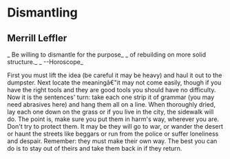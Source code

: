 # Dismantling
## Merrill Leffler
_           Be willing to dismantle for the purpose_
_           of rebuilding on more solid structure._
_
--Horoscope_

First you must lift the idea
(be careful it may be heavy)
and haul it out to the dumpster.
Next locate the meaningâ€"it may not
come easily, though if you have
the right tools and they are good tools
you should have no difficulty. Now
it is the sentences' turn: take each one
strip it of grammar (you may need
abrasives here) and hang them all
on a line. When thoroughly dried,
lay each one down on the grass or
if you live in the city, the sidewalk will do.
The point is, make sure you put them
in harm's way, wherever you are.
Don't try to protect them. It may be
they will go to war, or wander the desert
or haunt the streets like beggars
or run from the police or suffer
loneliness and despair. Remember:
they must make their own way. The best
you can do is to stay out of theirs
and take them back in if they return.